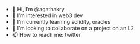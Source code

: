 - 👋 Hi, I’m @agathakry
- 👀 I’m interested in web3 dev
- 🌱 I’m currently learning solidity, oracles
- 💞️ I’m looking to collaborate on a project on an L2 
- 📫 How to reach me: twitter

<!---
agathakry/agathakry is a ✨ special ✨ repository because its `README.md` (this file) appears on your GitHub profile.
You can click the Preview link to take a look at your changes.
--->
